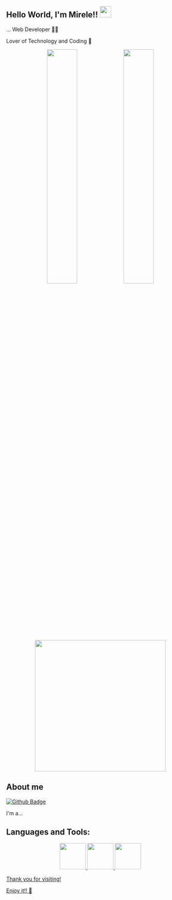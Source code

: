 ## Hello World, I'm Mirele!! <img src=https://github.com/TheDudeThatCode/TheDudeThatCode/blob/master/Assets/Earth.gif width="30">
 
… Web Developer 👩‍💻
 
Lover of Technology and Coding 💓

<div align="center">
   <img src="https://github-readme-stats-eight-theta.vercel.app/api?username=jeniblodev&show_icons=true&theme=algolia&include_all_commits=true&count_private=true" width="40%" />
   <img src="https://github-readme-stats-eight-theta.vercel.app/api/top-langs/?username=MegMinnie&layout=compact&langs_count=8&theme=algolia" width="40%" />
</div>

<p align="center">
  <img src="https://super.abril.com.br/wp-content/uploads/2016/09/super_imggato_digitando_0.gif" width="350">
</p>
 
## About me 
[![Github Badge](https://img.shields.io/badge/-Github-000?style=flat-square&logo=Github&logoColor=white&link=https://github.com/MegMinnie)](https://github.com/MegMinnie)

I'm a...

## Languages and Tools:<a href="https://github.com/MegMinnie">

<div align="center">
  <img src="https://cdn.jsdelivr.net/gh/devicons/devicon/icons/html5/html5-original.svg" width="70px" />
  <img src="https://cdn.jsdelivr.net/gh/devicons/devicon/icons/css3/css3-original.svg" width="70px" />
  <img src="https://cdn.jsdelivr.net/gh/devicons/devicon/icons/javascript/javascript-original.svg" width="70px" />
</div>

<p>Thank you for visiting!</p>
<p>Enjoy it!! 🤖</p>
